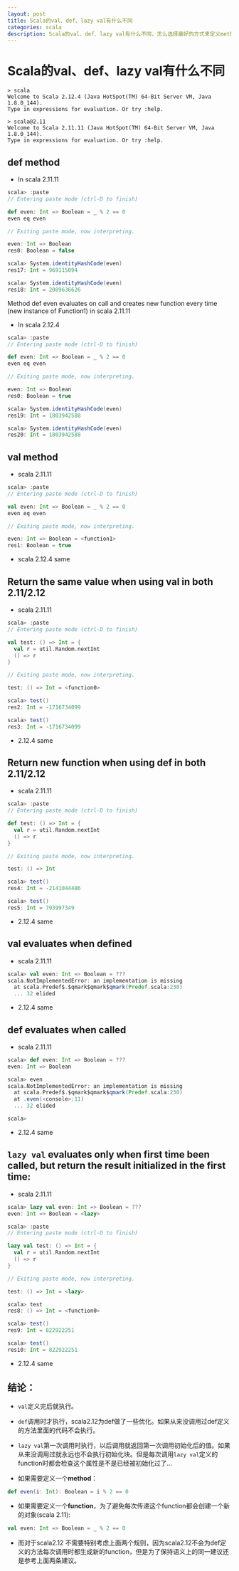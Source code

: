 ```yaml
---
layout: post
title: Scala的val、def、lazy val有什么不同
categories: scala
description: Scala的val、def、lazy val有什么不同，怎么选择最好的方式来定义methods/functions?
---
```


# Scala的val、def、lazy val有什么不同

```
> scala
Welcome to Scala 2.12.4 (Java HotSpot(TM) 64-Bit Server VM, Java 1.8.0_144).
Type in expressions for evaluation. Or try :help.
```

```
> scala@2.11
Welcome to Scala 2.11.11 (Java HotSpot(TM) 64-Bit Server VM, Java 1.8.0_144).
Type in expressions for evaluation. Or try :help.
```

## def method

* In scala 2.11.11

```scala
scala> :paste
// Entering paste mode (ctrl-D to finish)

def even: Int => Boolean = _ % 2 == 0
even eq even

// Exiting paste mode, now interpreting.

even: Int => Boolean
res0: Boolean = false

scala> System.identityHashCode(even)
res17: Int = 969115094

scala> System.identityHashCode(even)
res18: Int = 2089636626
```

Method def even evaluates on call and creates new function every time (new instance of Function1) in scala 2.11.11

* In scala 2.12.4

```scala
scala> :paste
// Entering paste mode (ctrl-D to finish)

def even: Int => Boolean = _ % 2 == 0
even eq even

// Exiting paste mode, now interpreting.

even: Int => Boolean
res0: Boolean = true

scala> System.identityHashCode(even)
res19: Int = 1803942588

scala> System.identityHashCode(even)
res20: Int = 1803942588
```

## val method

* scala 2.11.11

```scala
scala> :paste
// Entering paste mode (ctrl-D to finish)

val even: Int => Boolean = _ % 2 == 0
even eq even

// Exiting paste mode, now interpreting.

even: Int => Boolean = <function1>
res1: Boolean = true
```

* scala 2.12.4 same

## Return the same value when using val in both 2.11/2.12

* scala 2.11.11

```scala
scala> :paste
// Entering paste mode (ctrl-D to finish)

val test: () => Int = {
  val r = util.Random.nextInt
  () => r
}

// Exiting paste mode, now interpreting.

test: () => Int = <function0>

scala> test()
res2: Int = -1716734099

scala> test()
res3: Int = -1716734099
```

* 2.12.4 same

## Return new function when using def in both 2.11/2.12

* scala 2.11.11

```scala
scala> :paste
// Entering paste mode (ctrl-D to finish)

def test: () => Int = {
  val r = util.Random.nextInt
  () => r
}

// Exiting paste mode, now interpreting.

test: () => Int

scala> test()
res4: Int = -2141044486

scala> test()
res5: Int = 793997349
```

* 2.12.4 same

## val evaluates when defined

* scala 2.11.11

```scala
scala> val even: Int => Boolean = ???
scala.NotImplementedError: an implementation is missing
  at scala.Predef$.$qmark$qmark$qmark(Predef.scala:230)
  ... 32 elided
```

* 2.12.4 same

## def evaluates when called

* scala 2.11.11

```scala
scala> def even: Int => Boolean = ???
even: Int => Boolean

scala> even
scala.NotImplementedError: an implementation is missing
  at scala.Predef$.$qmark$qmark$qmark(Predef.scala:230)
  at .even(<console>:11)
  ... 32 elided

scala>
```

* 2.12.4 same

## `lazy val` evaluates only when first time been called, but return the result initialized in the first time:

* scala 2.11.11

```scala
scala> lazy val even: Int => Boolean = ???
even: Int => Boolean = <lazy>
```

```scala
scala> :paste
// Entering paste mode (ctrl-D to finish)

lazy val test: () => Int = {
  val r = util.Random.nextInt
  () => r
}

// Exiting paste mode, now interpreting.

test: () => Int = <lazy>

scala> test
res8: () => Int = <function0>

scala> test()
res9: Int = 822922251

scala> test()
res10: Int = 822922251
```

* 2.12.4 same

## 结论：

* `val`定义完后就执行。

* `def`调用时才执行，scala2.12为def做了一些优化。如果从来没调用过def定义的方法里面的代码不会执行。

* `lazy val`第一次调用时执行，以后调用就返回第一次调用初始化后的值。如果从来没调用过就永远也不会执行初始化块。但是每次调用`lazy val`定义的function时都会检查这个属性是不是已经被初始化过了...

* 如果需要定义一个**method**：

```scala
def even(i: Int): Boolean = i % 2 == 0
```

* 如果需要定义一个**function**，为了避免每次传递这个function都会创建一个新的对象(scala 2.11):

```scala
val even: Int => Boolean = _ % 2 == 0
```

* 而对于scala2.12 不需要特别考虑上面两个规则，因为scala2.12不会为def定义的方法每次调用时都生成新的function，但是为了保持语义上的同一建议还是参考上面两条建议。